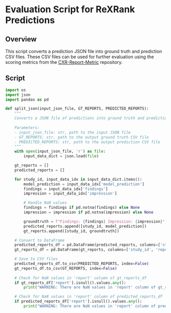 # Evaluation Script for ReXRank Predictions

## Overview
This script converts a prediction JSON file into ground truth and prediction CSV files. These CSV files can be used for further evaluation using the scoring metrics from the [CXR-Report-Metric](https://github.com/rajpurkarlab/CXR-Report-Metric) repository.

## Script

```python
import os
import json
import pandas as pd

def split_json(input_json_file, GT_REPORTS, PREDICTED_REPORTS):
    """
    Converts a JSON file of predictions into ground truth and prediction CSV files.
    
    Parameters:
    - input_json_file: str, path to the input JSON file
    - GT_REPORTS: str, path to the output ground truth CSV file
    - PREDICTED_REPORTS: str, path to the output prediction CSV file
    """
    with open(input_json_file, 'r') as file:
        input_data_dict = json.load(file)

    gt_reports = []
    predicted_reports = []

    for study_id, input_data_idx in input_data_dict.items():
        model_prediction = input_data_idx['model_prediction']
        findings = input_data_idx['findings']
        impression = input_data_idx['impression']

        # Handle NaN values
        findings = findings if pd.notna(findings) else None
        impression = impression if pd.notna(impression) else None

        groundtruth = f"Findings: {findings} Impression: {impression}"
        predicted_reports.append([study_id, model_prediction])
        gt_reports.append([study_id, groundtruth])

    # Convert to DataFrame
    predicted_reports_df = pd.DataFrame(predicted_reports, columns=['study_id', 'report'])
    gt_reports_df = pd.DataFrame(gt_reports, columns=['study_id', 'report'])

    # Save to CSV files
    predicted_reports_df.to_csv(PREDICTED_REPORTS, index=False)
    gt_reports_df.to_csv(GT_REPORTS, index=False)
    
    # Check for NaN values in 'report' column of gt_reports_df
    if gt_reports_df['report'].isnull().values.any():
        print("WARNING: There are NaN values in 'report' column of gt_reports_df.")

    # Check for NaN values in 'report' column of predicted_reports_df
    if predicted_reports_df['report'].isnull().values.any():
        print("WARNING: There are NaN values in 'report' column of predicted_reports_df.")
